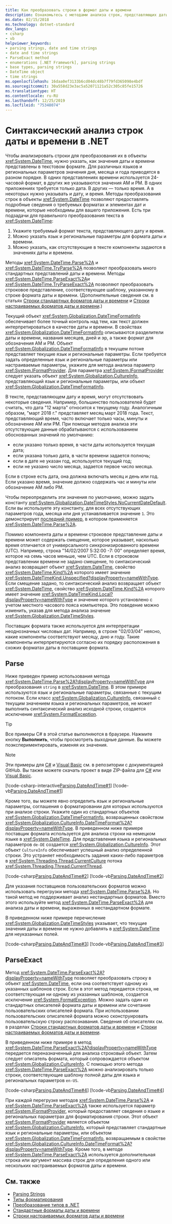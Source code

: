 ```yaml
---
title: Как преобразовать строки в формат даты и времени
description: Ознакомьтесь с методами анализа строк, представляющих даты и время, и научитесь создавать строки в формате даты и времени из отдельных строк даты и строк времени.
ms.date: 02/15/2018
ms.technology: dotnet-standard
dev_langs:
- csharp
- vb
helpviewer_keywords:
- parsing strings, date and time strings
- date and time strings
- ParseExact method
- enumerations [.NET Framework], parsing strings
- base types, parsing strings
- DateTime object
- time strings
ms.openlocfilehash: 16daa0ef3133b6cd04dc48b7f79fd365098e4bdf
ms.sourcegitcommit: 30a558d23e3ac5a52071121a52c305c85fe15726
ms.translationtype: HT
ms.contentlocale: ru-RU
ms.lasthandoff: 12/25/2019
ms.locfileid: "75348074"
---
```

# <a name="parsing-date-and-time-strings-in-net"></a>Синтаксический анализ строк даты и времени в .NET

Чтобы анализировать строки для преобразования их в объекты <xref:System.DateTime>, нужно указать, как значения даты и времени представлены в текстовом формате. Для различных языков и региональных параметров значения дня, месяца и года приводятся в разном порядке. В одних представлениях времени используется 24-часовой формат, в других же указываются значения AM и PM. В одних приложениях требуется только дата. В других — только время. А в некоторых нужно указывать и дату, и время. Методы преобразования строк в объекты <xref:System.DateTime> позволяют предоставлять подробные сведения о требуемых форматах и элементах дат и времени, которые необходимы для вашего приложения. Есть три подзадачи для правильного преобразования текста в <xref:System.DateTime>:

1. Укажите требуемый формат текста, представляющего дату и время.
1. Можно указать язык и региональные параметры для формата даты и времени.
1. Можно указать, как отсутствующие в тексте компоненты задаются в значениях даты и времени.

Методы <xref:System.DateTime.Parse%2A> и <xref:System.DateTime.TryParse%2A> позволяют преобразовать много стандартных представлений даты и времени. Методы <xref:System.DateTime.ParseExact%2A>и <xref:System.DateTime.TryParseExact%2A> позволяют преобразовать строковое представление, соответствующее шаблону, указанному в строке формата даты и времени. (Дополнительные сведения см. в статьях [Строки стандартных форматов даты и времени](standard-date-and-time-format-strings.md) и [Строки настраиваемых форматов даты и времени](custom-date-and-time-format-strings.md).)

Текущий объект <xref:System.Globalization.DateTimeFormatInfo> обеспечивает более точный контроль над тем, как текст должен интерпретироваться в качестве даты и времени. В свойствах <xref:System.Globalization.DateTimeFormatInfo> описываются разделители даты и времени, названия месяцев, дней и эр, а также формат для обозначения AM и PM. Объект <xref:System.Globalization.DateTimeFormatInfo> в текущем потоке представляет текущие язык и региональные параметры. Если требуется задать определенные язык и региональные параметры или настраиваемые параметры, укажите для метода анализа параметр <xref:System.IFormatProvider>. Для параметра <xref:System.IFormatProvider> следует указать объект <xref:System.Globalization.CultureInfo>, представляющий язык и региональные параметры, или объект <xref:System.Globalization.DateTimeFormatInfo>.

В тексте, представляющем дату и время, могут отсутствовать некоторые сведения. Например, большинство пользователей будет считать, что дата "12 марта" относится к текущему году. Аналогичным образом, "март 2018 г." представляет месяц март 2018 года. Текст, представляющий время, часто включает только часы, минуты и обозначение AM или PM.  При помощи методов анализа эти отсутствующие данные обрабатываются с использованием обоснованных значений по умолчанию:

- если указано только время, в части даты используется текущая дата;
- если указана только дата, в части времени задается полночь;
- если в дате не указан год, используется текущий год;
- если не указано число месяца, задается первое число месяца.

Если в строке есть дата, она должна включать месяц и день или год. Если указано время, значение должно содержать час и минуты или обозначение AM либо PM.

Чтобы переопределить эти значения по умолчанию, можно задать константу <xref:System.Globalization.DateTimeStyles.NoCurrentDateDefault>. Если вы используете эту константу, для всех отсутствующих параметров года, месяца или дня устанавливается значение `1`. Это демонстрирует [последний пример](#styles-example), в котором применяется <xref:System.DateTime.Parse%2A>.

Помимо компонента даты и времени строковое представление даты и времени может содержать смещение, которое указывает, насколько время отличается от универсального синхронизированного времени (UTC). Например, строка "14/02/2007 5:32:00 -7: 00" определяет время, которое на семь часов меньше, чем UTC. Если в строковом представлении времени не задано смещение, то синтаксический анализ возвращает объект <xref:System.DateTime>, свойство <xref:System.DateTime.Kind%2A> которого имеет значение <xref:System.DateTimeKind.Unspecified?displayProperty=nameWithType>. Если смещение задано, то синтаксический анализ возвращает объект <xref:System.DateTime>, свойство <xref:System.DateTime.Kind%2A> которого имеет значение <xref:System.DateTimeKind.Local?displayProperty=nameWithType> и значение которого установлено с учетом местного часового пояса компьютера. Это поведение можно изменить, указав для метода анализа значение <xref:System.Globalization.DateTimeStyles>.
  
Поставщик формата также используется для интерпретации неоднозначных числовых дат. Например, в строке "02/03/04" неясно, какие компоненты соответствуют месяцу, дню и году. Такие компоненты интерпретируются согласно их порядку расположения в схожих форматах даты в поставщике формата.

## <a name="parse"></a>Parse

Ниже приведен пример использования метода <xref:System.DateTime.Parse%2A?displayProperty=nameWithType> для преобразования `string` в <xref:System.DateTime>. В этом примере используются язык и региональные параметры, связанные с текущим потоком. Если класс <xref:System.Globalization.CultureInfo>, связанный с текущим значением языка и региональных параметров, не может выполнить синтаксический анализ исходной строки, создается исключение <xref:System.FormatException>.

> [!TIP]
> Все примеры C# в этой статье выполняются в браузере. Нажмите кнопку **Выполнить**, чтобы просмотреть выходные данные. Вы можете поэкспериментировать, изменяя их значения.

> [!NOTE]
> Эти примеры для [C#](https://github.com/dotnet/samples/tree/master/snippets/csharp/how-to/conversions) и [Visual Basic](https://github.com/dotnet/samples/tree/master/snippets/visualbasic/how-to/conversions) см. в репозитории с документацией GitHub. Вы также можете скачать проект в виде ZIP-файла для [C#](https://github.com/dotnet/samples/raw/master/snippets/csharp/how-to/conversions.zip) или [Visual Basic](https://github.com/dotnet/samples/raw/master/snippets/visualbasic/how-to/conversions.zip).

[!code-csharp-interactive[Parsing.DateAndTime#1](../../../samples/snippets/csharp/how-to/conversions/StringToDateTime.cs#1)]
[!code-vb[Parsing.DateAndTime#1](../../../samples/snippets/visualbasic/how-to/conversions/Program.vb#1)]

Кроме того, вы можете явно определить язык и региональные параметры, соглашения о форматировании для которых используются при анализе строки. Укажите один из стандартных объектов <xref:System.Globalization.DateTimeFormatInfo>, возвращенных свойством <xref:System.Globalization.CultureInfo.DateTimeFormat%2A?displayProperty=nameWithType>. В приведенном ниже примере поставщик формата используется для анализа строки на немецком языке в <xref:System.DateTime>. Для представления языка и региональных параметров `de-DE` создается <xref:System.Globalization.CultureInfo>. Этот объект `CultureInfo` обеспечивает успешный анализ определенной строки. Это устраняет необходимость задания каких-либо параметров в <xref:System.Threading.Thread.CurrentCulture> потока <xref:System.Threading.Thread.CurrentThread>.  
  
[!code-csharp[Parsing.DateAndTime#2](../../../samples/snippets/csharp/how-to/conversions/StringToDateTime.cs#2)]
[!code-vb[Parsing.DateAndTime#2](../../../samples/snippets/visualbasic/how-to/conversions/Program.vb#2)]

Для указания поставщиков пользовательских форматов можно использовать перегрузки метода <xref:System.DateTime.Parse%2A>. Но такой метод не поддерживает анализ нестандартных форматов. Вместо этого используйте метод <xref:System.DateTime.ParseExact%2A> для анализа даты и времени, выраженных в нестандартном формате.  

<a name="styles-example"></a>В приведенном ниже примере перечисление <xref:System.Globalization.DateTimeStyles> указывает, что текущие значения даты и времени не нужно добавлять в <xref:System.DateTime> для неуказанных полей.  

[!code-csharp[Parsing.DateAndTime#3](../../../samples/snippets/csharp/how-to/conversions/StringToDateTime.cs#3)]
[!code-vb[Parsing.DateAndTime#3](../../../samples/snippets/visualbasic/how-to/conversions/Program.vb#3)]
 
## <a name="parseexact"></a>ParseExact

Метод <xref:System.DateTime.ParseExact%2A?displayProperty=nameWithType> позволяет преобразовать строку в объект <xref:System.DateTime>, если она соответствует одному из указанных шаблонов строк. Если в этот метод передается строка, не соответствующая ни одному из указанных шаблонов, создается исключение <xref:System.FormatException>. Можно задать один из стандартных описателей формата даты и времени или сочетание пользовательских описателей формата. При использовании пользовательских описателей формата можно сконструировать пользовательскую строку распознавания. Сведения об описателях см. в разделах [Строки стандартных форматов даты и времени](standard-date-and-time-format-strings.md) и [Строки настраиваемых форматов даты и времени](custom-date-and-time-format-strings.md).  

В приведенном ниже примере в метод <xref:System.DateTime.ParseExact%2A?displayProperty=nameWithType> передается переназначенный для анализа строковый объект. Затем следует описатель формата, который сопровождается объектом <xref:System.Globalization.CultureInfo>. С помощью этого метода <xref:System.DateTime.ParseExact%2A> можно анализировать только строки, соответствующие шаблону полной даты для языка и региональных параметров `en-US`.  

[!code-csharp[Parsing.DateAndTime#4](../../../samples/snippets/csharp/how-to/conversions/StringToDateTime.cs#4)]
[!code-vb[Parsing.DateAndTime#4](../../../samples/snippets/visualbasic/how-to/conversions/Program.vb#4)]

При каждой перегрузке методов <xref:System.DateTime.Parse%2A> и <xref:System.DateTime.ParseExact%2A> также используется параметр <xref:System.IFormatProvider>, который предоставляет сведения о языке и региональных параметрах для форматирования строки. Этот объект <xref:System.IFormatProvider> является объектом <xref:System.Globalization.CultureInfo>, который представляет стандартные язык и региональные параметры, или объектом <xref:System.Globalization.DateTimeFormatInfo>, возвращаемым в свойстве <xref:System.Globalization.CultureInfo.DateTimeFormat%2A?displayProperty=nameWithType>.  Кроме того, в методе <xref:System.DateTime.ParseExact%2A> используется дополнительная строка или аргумент массива строк для определения одного или нескольких настраиваемых форматов даты и времени.  

## <a name="see-also"></a>См. также

- [Parsing Strings](parsing-strings.md)
- [Типы форматирования](formatting-types.md)
- [Преобразование типов в .NET](type-conversion.md)
- [Стандартные форматы даты и времени](standard-date-and-time-format-strings.md)
- [Строки настраиваемых форматов даты и времени](custom-date-and-time-format-strings.md)
